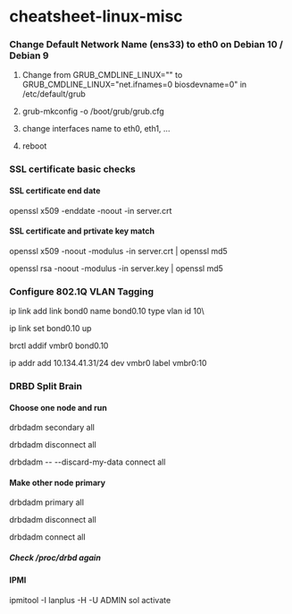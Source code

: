 # cheatsheet-linux-misc
### Change Default Network Name (ens33) to eth0 on Debian 10 / Debian 9

1. Change from
GRUB_CMDLINE_LINUX=""
to
GRUB_CMDLINE_LINUX="net.ifnames=0 biosdevname=0"
in 
/etc/default/grub

2. grub-mkconfig -o /boot/grub/grub.cfg
3. change interfaces name to eth0, eth1, ...
4. reboot

### SSL certificate basic checks

#### SSL certificate end date
openssl x509 -enddate -noout -in server.crt
 
#### SSL certificate and prtivate key match
openssl x509 -noout -modulus -in server.crt | openssl md5

openssl rsa -noout -modulus -in server.key | openssl md5

### Configure 802.1Q VLAN Tagging
ip link add link bond0 name bond0.10 type vlan id 10\

ip link set bond0.10 up

brctl addif vmbr0 bond0.10

ip addr add 10.134.41.31/24 dev vmbr0 label vmbr0:10

### DRBD Split Brain
#### Choose one node and run
drbdadm secondary all

drbdadm disconnect all

drbdadm -- --discard-my-data connect all

#### Make other node primary
drbdadm primary all

drbdadm disconnect all

drbdadm connect all

##### Check /proc/drbd again

#### IPMI
ipmitool -I lanplus -H <ip> -U ADMIN sol activate
